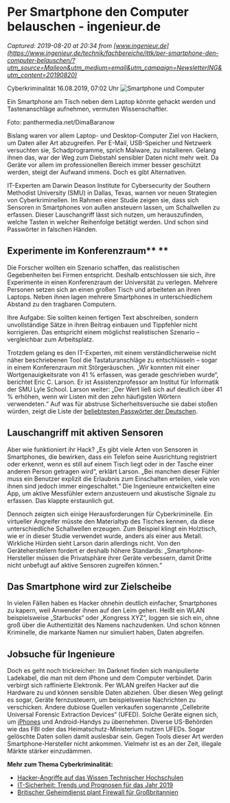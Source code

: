 # Per Smartphone den Computer belauschen - ingenieur.de

_Captured: 2019-08-20 at 20:34 from [www.ingenieur.de](https://www.ingenieur.de/technik/fachbereiche/ittk/per-smartphone-den-computer-belauschen/?utm_source=Maileon&utm_medium=email&utm_campaign=NewsletterING&utm_content=20190820)_

Cyberkriminalität 16.08.2019, 07:02 Uhr ![Smartphone und Computer](https://www.ingenieur.de/wp-content/uploads/2019/08/panthermedia_B167016454_1000x667-e1565857730229-980x490.jpg)

Ein Smartphone am Tisch neben dem Laptop könnte gehackt werden und Tastenanschläge aufnehmen, vermuten Wissenschaftler. 

Foto: panthermedia.net/DimaBaranow

Bislang waren vor allem Laptop- und Desktop-Computer Ziel von Hackern, um Daten aller Art abzugreifen. Per E-Mail, USB-Speicher und Netzwerk versuchten sie, Schadprogramme, sprich Malware, zu installieren. Gelang ihnen das, war der Weg zum Diebstahl sensibler Daten nicht mehr weit. Da Geräte vor allem im professionellen Bereich immer besser geschützt werden, steigt der Aufwand immens. Doch es gibt Alternativen.

IT-Experten am Darwin Deason Institute for Cybersecurity der Southern Methodist University (SMU) in Dallas, Texas, warnen vor neuen Strategien von Cyberkriminellen. Im Rahmen einer Studie zeigen sie, dass sich Sensoren in Smartphones von außen ansteuern lassen, um Schallwellen zu erfassen. Dieser Lauschangriff lässt sich nutzen, um herauszufinden, welche Tasten in welcher Reihenfolge betätigt werden. Und schon sind Passwörter in falschen Händen.

## Experimente im Konferenzraum** **

Die Forscher wollten ein Szenario schaffen, das realistischen Gegebenheiten bei Firmen entspricht. Deshalb entschlossen sie sich, ihre Experimente in einen Konferenzraum der Universität zu verlegen. Mehrere Personen setzen sich an einen großen Tisch und arbeiteten an ihren Laptops. Neben ihnen lagen mehrere Smartphones in unterschiedlichem Abstand zu den tragbaren Computern.

Ihre Aufgabe: Sie sollten keinen fertigen Text abschreiben, sondern unvollständige Sätze in ihren Beitrag einbauen und Tippfehler nicht korrigieren. Das entspricht einem möglichst realistischen Szenario – vergleichbar zum Arbeitsplatz.

Trotzdem gelang es den IT-Experten, mit einem verständlicherweise nicht näher beschriebenen Tool die Tastaturanschläge zu entschlüsseln – sogar in einem Konferenzraum mit Störgeräuschen. „Wir konnten mit einer Wortgenauigkeitsrate von 41 % erfassen, was gerade geschrieben wurde“, berichtet Eric C. Larson. Er ist Assistenzprofessor am Institut für Informatik der SMU Lyle School. Larson weiter: „Der Wert ließ sich auf deutlich über 41 % erhöhen, wenn wir Listen mit den zehn häufigsten Wörtern verwendeten.“ Auf was für abstruse Sicherheitsversuche sie dabei stoßen würden, zeigt die Liste der [beliebtesten Passwörter der Deutschen](https://www.ingenieur.de/technik/fachbereiche/ittk/die-beliebtesten-passwoerter-der-deutschen/).

## Lauschangriff mit aktiven Sensoren

Aber wie funktioniert ihr Hack? „Es gibt viele Arten von Sensoren in Smartphones, die bewirken, dass ein Telefon seine Ausrichtung registriert oder erkennt, wenn es still auf einem Tisch liegt oder in der Tasche einer anderen Person getragen wird“, erklärt Larson. „Bei manchen dieser Fühler muss ein Benutzer explizit die Erlaubnis zum Einschalten erteilen, viele von ihnen sind jedoch immer eingeschaltet.“ Die Ingenieure entwickelten eine App, um aktive Messfühler extern anzusteuern und akustische Signale zu erfassen. Das klappte erstaunlich gut.

Dennoch zeigten sich einige Herausforderungen für Cyberkriminelle. Ein virtueller Angreifer müsste den Materialtyp des Tisches kennen, da diese unterschiedliche Schallwellen erzeugen. Zum Beispiel klingt ein Holztisch, wie er in dieser Studie verwendet wurde, anders als einer aus Metall. Wirkliche Hürden sieht Larson darin allerdings nicht. Von den Geräteherstellern fordert er deshalb höhere Standards: „Smartphone-Hersteller müssen die Privatsphäre ihrer Geräte verbessern, damit Dritte nicht unbefugt auf aktive Sensoren zugreifen können.“

## Das Smartphone wird zur Zielscheibe

In vielen Fällen haben es Hacker ohnehin deutlich einfacher, Smartphones zu kapern, weil Anwender ihnen auf den Leim gehen. Heißt ein WLAN beispielsweise „Starbucks“ oder „Kongress XYZ“, loggen sie sich ein, ohne groß über die Authentizität des Namens nachzudenken. Und schon können Kriminelle, die markante Namen nur simuliert haben, Daten abgreifen.

## Jobsuche für Ingenieure

Doch es geht noch trickreicher: Im Darknet finden sich manipulierte Ladekabel, die man mit dem iPhone und dem Computer verbindet. Darin verbirgt sich raffinierte Elektronik. Per WLAN greifen Hacker auf die Hardware zu und können sensible Daten abziehen. Über diesen Weg gelingt es sogar, Geräte fernzusteuern, um beispielsweise Nachrichten zu verschicken. Andere dubiose Quellen verkaufen sogenannte „Cellebrite Universal Forensic Extraction Devices“ (UFED). Solche Geräte eignen sich, um [iPhones](https://www.ingenieur.de/tag/iphone/) und Android-Handys zu übernehmen. Diverse US-Behörden wie das FBI oder das Heimatschutz-Ministerium nutzen UFEDs. Sogar gelöschte Daten sollen damit auslesbar sein. Gegen Tools dieser Art werden Smartphone-Hersteller nicht ankommen. Vielmehr ist es an der Zeit, illegale Märkte stärker einzudämmen.

**Mehr zum Thema Cyberkriminalität:**

  * [Hacker-Angriffe auf das Wissen Technischer Hochschulen](https://www.ingenieur.de/karriere/bildung/hochschule/hacker-angriffe-auf-technische-hochschulen/)
  * [IT-Sicherheit: Trends und Prognosen für das Jahr 2019](https://www.ingenieur.de/technik/fachbereiche/ittk/it-sicherheit-trends-und-prognosen-fuer-das-jahr-2019/)
  * [Britischer Geheimdienst plant Firewall für Großbritannien](https://www.ingenieur.de/technik/fachbereiche/ittk/britischer-geheimdienst-plant-firewall-fuer-grossbritannien/)

